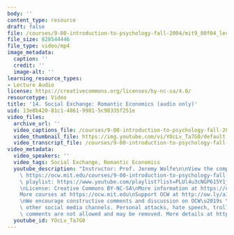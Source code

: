 ```yaml
---
body: ''
content_type: resource
draft: false
file: /courses/9-00-introduction-to-psychology-fall-2004/mit9_00f04_lec14_360p_16_9.mp4
file_size: 828544446
file_type: video/mp4
image_metadata:
  caption: ''
  credit: ''
  image-alt: ''
learning_resource_types:
- Lecture Audio
license: https://creativecommons.org/licenses/by-nc-sa/4.0/
resourcetype: Video
title: '14. Social Exchange: Romantic Economics (audio only)'
uid: 13e8b420-81c1-4861-9981-5c98335f251e
video_files:
  archive_url: ''
  video_captions_file: /courses/9-00-introduction-to-psychology-fall-2004/mit9_00f04_lec14_captions.vtt
  video_thumbnail_file: https://img.youtube.com/vi/YOcLv_Ta7G0/default.jpg
  video_transcript_file: /courses/9-00-introduction-to-psychology-fall-2004/12h3lUy2A2jrP3ljxwUbcwTlj5K7O8_R2_transcript.pdf
video_metadata:
  video_speakers: ''
  video_tags: Social Exchange, Romantic Economics
  youtube_description: "Instructor: Prof. Jeremy Wolfe\n\nView the complete course:\
    \ https://ocw.mit.edu/courses/9-00-introduction-to-psychology-fall-2004/\nYouTube\
    \ playlist: https://www.youtube.com/playlist?list=PLUl4u3cNGP615Y1j9Ok3szAH5DxhFjTHo\n\
    \nLicense: Creative Commons BY-NC-SA\nMore information at https://ocw.mit.edu/terms\n\
    More courses at https://ocw.mit.edu\nSupport OCW at http://ow.ly/a1If50zVRlQ\n\
    \nWe encourage constructive comments and discussion on OCW\u2019s YouTube and\
    \ other social media channels. Personal attacks, hate speech, trolling, and inappropriate\
    \ comments are not allowed and may be removed. More details at https://ocw.mit.edu/comments."
  youtube_id: YOcLv_Ta7G0
---
```

